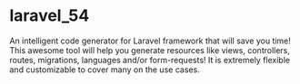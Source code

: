 # laravel_54
An intelligent code generator for Laravel framework that will save you time! This awesome tool will help you generate resources like views, controllers, routes, migrations, languages and/or form-requests! It is extremely flexible and customizable to cover many on the use cases. 
